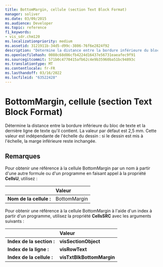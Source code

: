```yaml
---
title: BottomMargin, cellule (section Text Block Format)
manager: soliver
ms.date: 03/09/2015
ms.audience: Developer
ms.topic: reference
f1_keywords:
- vis_sdr.chm120
ms.localizationpriority: medium
ms.assetid: 3121911b-34d5-d99c-3806-76f6e2824f92
description: "Détermine la distance entre la bordure inférieure du bloc de texte et la dernière ligne de texte qu'il contient. La valeur par défaut est 2,5 mm. Cette valeur est indépendante de l'échelle du dessin : si le dessin est mis à l'échelle, la marge inférieure reste inchangée."
ms.openlocfilehash: 0088c68d86cfb4224d16437e56731eaeafec9f91
ms.sourcegitcommit: 571b0c4770415afb62c4e9b35960ba51bc94893c
ms.translationtype: MT
ms.contentlocale: fr-FR
ms.lasthandoff: 03/16/2022
ms.locfileid: "63522428"
---
```

# <a name="bottommargin-cell-text-block-format-section"></a>BottomMargin, cellule (section Text Block Format)

Détermine la distance entre la bordure inférieure du bloc de texte et la dernière ligne de texte qu'il contient. La valeur par défaut est 2,5 mm. Cette valeur est indépendante de l'échelle du dessin : si le dessin est mis à l'échelle, la marge inférieure reste inchangée.
  
## <a name="remarks"></a>Remarques

Pour obtenir une référence à la cellule BottomMargin par un nom à partir d'une autre formule ou d'un programme en faisant appel à la propriété **CellsU**, utilisez : 
  
||Valeur |
|:-----|:-----|
| **Nom de la cellule :**  <br/> | BottomMargin  <br/> |
   
Pour obtenir une référence à la cellule BottomMargin à l'aide d'un index à partir d'un programme, utilisez la propriété **CellsSRC** avec les arguments suivants : 
  
||Valeur |
|:-----|:-----|
| **Index de la section :**  <br/> |**visSectionObject** <br/> |
| **Index de la ligne :**  <br/> |**visRowText** <br/> |
| **Index de la cellule :**  <br/> |**visTxtBlkBottomMargin** <br/> |
   

